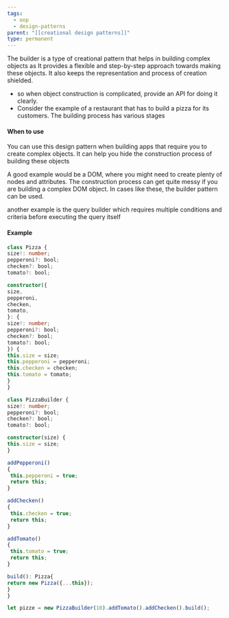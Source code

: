 ```yaml
---
tags:
  - oop
  - design-patterns
parent: "[[creational design patterns]]"
type: permanent
---
```

The builder is a type of creational pattern that helps in building complex objects as It provides a flexible and step-by-step approach towards making these objects. It also keeps the representation and process of creation shielded.

- so when object construction is complicated, provide an API for doing it clearly.
- Consider the example of a restaurant that has to build a pizza for its customers. The building process has various stages
#### When to use
You can use this design pattern when building apps that require you to create complex objects. It can help you hide the construction process of building these objects

A good example would be a DOM, where you might need to create plenty of nodes and attributes. The construction process can get quite messy if you are building a complex DOM object. In cases like these, the builder pattern can be used.

another example is the query builder which requires multiple conditions and criteria before executing the query itself

#### Example 

```typescript
class Pizza {
size!: number;
pepperoni?: bool;
checken?: bool;
tomato?: bool;

constructor({
size,
pepperoni,
checken,
tomato,
}: {
size!: number;
pepperoni?: bool;
checken?: bool;
tomato?: bool;
}) {
this.size = size;
this.pepperoni = pepperoni;
this.checken = checken;
this.tomato = tomato;
}
}

class PizzaBuilder {
size!: number;
pepperoni?: bool;
checken?: bool;
tomato?: bool;

constructor(size) {
this.size = size;
}

addPepperoni()
{
 this.pepperoni = true;
 return this;
}

addChecken()
{
 this.checken = true;
 return this;
}

addTomato()
{
 this.tomato = true;
 return this;
}

build(): Pizza{
return new Pizza({...this});
}
}

let pizze = new PizzaBuilder(10).addTomato().addChecken().build();
```
